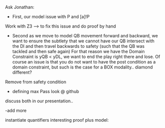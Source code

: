 Ask Jonathan:

- First, our model issue with <a>P and [a]!P

Work with Z3 --> to fix this issue and do proof by hand

- Second as we move to model QB movement forward and backward, 
we want to ensure the subtlety that we cannot have our QB intersect 
with the Dl and then travel backwards to safety (such that the QB 
was tackled and then safe again) For that reason we have the Domain 
Constraint is yQB < yDL, we want to end the play right there and lose. 
Of course an issue is that you do not want to have the post condition 
as a domain constraint, but such is the case for a BOX modality.. diamond different?

Remove from safety condition


- defining max Pass look @ github

discuss both in our presentation..

-add more 

instantiate quantifiers
interesting proof plus model:

